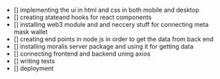 - [] implementing the ui in html and css in both mobile and desktop
- [] creating stateand hooks for react components 
- [] installing web3 module and and neccery stuff for connecting meta mask wallet 
- [] creating end points in node js in order to get the data from back end
- [] installing moralis server package and using it for getting data 
- [] connecting frontend and backend uning axios 
- [] writing tests 
- [] deployment 


